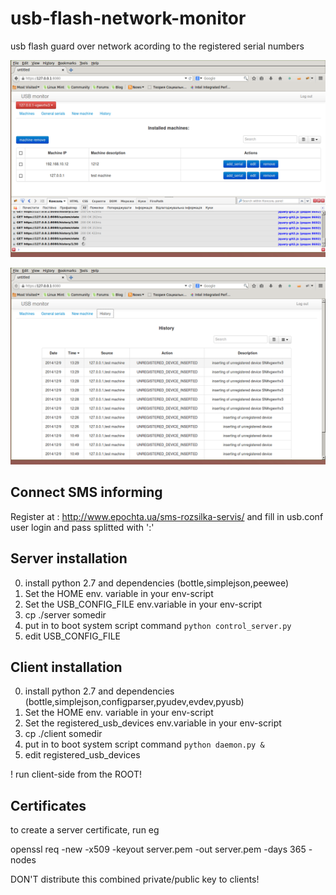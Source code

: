 usb-flash-network-monitor
=========================

usb flash guard over network acording to the registered serial numbers

![Main page](screenshots/scr1.png)

![History page](screenshots/scr2.png)


Connect SMS informing
---------------------

Register at :
http://www.epochta.ua/sms-rozsilka-servis/
and fill in usb.conf user login and pass splitted with ':'

Server installation
-------------------

0. install python 2.7 and dependencies (bottle,simplejson,peewee)
1. Set the HOME env. variable in your env-script
2. Set the USB_CONFIG_FILE env.variable in your env-script
3. cp ./server somedir
4. put in to boot system script command `python control_server.py`
5. edit USB_CONFIG_FILE

Client installation
-------------------
0. install python 2.7 and dependencies (bottle,simplejson,configparser,pyudev,evdev,pyusb)
1. Set the HOME env. variable in your env-script
2. Set the registered_usb_devices env.variable in your env-script
3. cp ./client somedir
4. put in to boot system script command `python daemon.py &`
5. edit registered_usb_devices

! run client-side from the ROOT!

Certificates
------------
to create a server certificate, run eg

openssl req -new -x509 -keyout server.pem -out server.pem -days 365 -nodes

DON'T distribute this combined private/public key to clients!
